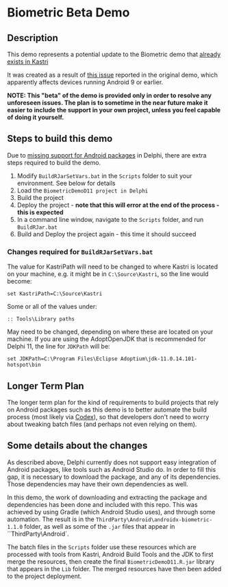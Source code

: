 # Biometric Beta Demo

## Description

This demo represents a potential update to the Biometric demo that [already exists in Kastri](https://github.com/DelphiWorlds/Kastri/tree/master/Demos/Biometric)

It was created as a result of [this issue](https://github.com/DelphiWorlds/Kastri/issues/88) reported in the original demo, which apparently affects devices running Android 9 or earlier.

**NOTE: This "beta" of the demo is provided only in order to resolve any unforeseen issues. The plan is to sometime in the near future make it easier to include the support in your own project, unless you feel capable of doing it yourself.**

## Steps to build this demo

Due to [missing support for Android packages](https://quality.embarcadero.com/browse/RSP-20000) in Delphi, there are extra steps required to build the demo.

1. Modify `BuildRJarSetVars.bat` in the `Scripts` folder to suit your environment. See below for details
2. Load the `BiometricDemoD11 project in Delphi`
3. Build the project
4. Deploy the project - **note that this will error at the end of the process - this is expected**
5. In a command line window, navigate to the `Scripts` folder, and run `BuildRJar.bat`
6. Build and Deploy the project again - this time it should succeed

### Changes required for `BuildRJarSetVars.bat`

The value for KastriPath will need to be changed to where Kastri is located on your machine, e.g. it might be in `C:\Source\Kastri`, so the line would become:

```
set KastriPath=C:\Source\Kastri
```

Some or all of the values under:
```
:: Tools\Library paths
```
May need to be changed, depending on where these are located on your machine. If you are using the AdoptOpenJDK that is recommended for Delphi 11, the line for `JDKPath` will be:

```
set JDKPath=C:\Program Files\Eclipse Adoptium\jdk-11.0.14.101-hotspot\bin
```

## Longer Term Plan

The longer term plan for the kind of requirements to build projects that rely on Android packages such as this demo is to better automate the build process (most likely via [Codex](https://github.com/DelphiWorlds/Codex)), so that developers don't need to worry about tweaking batch files (and perhaps not even relying on them).

## Some details about the changes

As described above, Delphi currently does not support easy integration of Android packages, like tools such as Android Studio do. In order to fill this gap, it is necessary to download the package, and any of its dependencies. Those dependencies may have their own dependencies as well.

In this demo, the work of downloading and extracting the package and dependencies has been done and included with this repo. This was achieved by using Gradle (which Android Studio uses), and through some automation. The result is in the `ThirdParty\Android\androidx-biometric-1.1.0` folder, as well as some of the `.jar` files that appear in ``ThirdParty\Android`.

The batch files in the `Scripts` folder use these resources which are processed with tools from Kastri, Android Build Tools and the JDK to first merge the resources, then create the final `BiometricDemoD11.R.jar` library that appears in the `Lib` folder. The merged resources have then been added to the project deployment.









